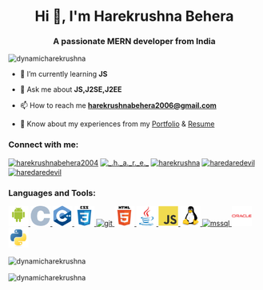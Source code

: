 <h1 align="center">Hi 👋, I'm Harekrushna Behera</h1>
<h3 align="center">A passionate MERN developer from India</h3>

<p align="left"> <img src="https://komarev.com/ghpvc/?username=dynamicharekrushna&label=Profile%20views&color=0e75b6&style=flat" alt="dynamicharekrushna" /> </p>

- 🌱 I’m currently learning **JS**

- 💬 Ask me about **JS,J2SE,J2EE**

- 📫 How to reach me **harekrushnabehera2006@gmail.com**

- 📄 Know about my experiences from my [Portfolio](https://portfolio-terminal-lilac.vercel.app/) & [Resume](https://drive.google.com/file/d/1TzgGqh8p-IttaSsa-ZXrFctAHPAv5jnE/view?usp=sharing)

<h3 align="left">Connect with me:</h3>
<p align="left">
<a href="https://linkedin.com/in/harekrushnabehera2004" target="blank"><img align="center" src="https://raw.githubusercontent.com/rahuldkjain/github-profile-readme-generator/master/src/images/icons/Social/linked-in-alt.svg" alt="harekrushnabehera2004" height="30" width="40" /></a>
<a href="https://instagram.com/_.h._a._r._e._" target="blank"><img align="center" src="https://raw.githubusercontent.com/rahuldkjain/github-profile-readme-generator/master/src/images/icons/Social/instagram.svg" alt="_.h._a._r._e._" height="30" width="40" /></a>
<a href="https://www.codechef.com/users/harekrushna" target="blank"><img align="center" src="https://cdn.jsdelivr.net/npm/simple-icons@3.1.0/icons/codechef.svg" alt="harekrushna" height="30" width="40" /></a>
<a href="https://www.hackerrank.com/haredaredevil" target="blank"><img align="center" src="https://raw.githubusercontent.com/rahuldkjain/github-profile-readme-generator/master/src/images/icons/Social/hackerrank.svg" alt="haredaredevil" height="30" width="40" /></a>
<a href="https://www.leetcode.com/haredaredevil" target="blank"><img align="center" src="https://raw.githubusercontent.com/rahuldkjain/github-profile-readme-generator/master/src/images/icons/Social/leet-code.svg" alt="haredaredevil" height="30" width="40" /></a>
</p>

<h3 align="left">Languages and Tools:</h3>
<p align="left"> <a href="https://developer.android.com" target="_blank" rel="noreferrer"> <img src="https://raw.githubusercontent.com/devicons/devicon/master/icons/android/android-original-wordmark.svg" alt="android" width="40" height="40"/> </a> <a href="https://www.cprogramming.com/" target="_blank" rel="noreferrer"> <img src="https://raw.githubusercontent.com/devicons/devicon/master/icons/c/c-original.svg" alt="c" width="40" height="40"/> </a> <a href="https://www.w3schools.com/cpp/" target="_blank" rel="noreferrer"> <img src="https://raw.githubusercontent.com/devicons/devicon/master/icons/cplusplus/cplusplus-original.svg" alt="cplusplus" width="40" height="40"/> </a> <a href="https://www.w3schools.com/css/" target="_blank" rel="noreferrer"> <img src="https://raw.githubusercontent.com/devicons/devicon/master/icons/css3/css3-original-wordmark.svg" alt="css3" width="40" height="40"/> </a> <a href="https://git-scm.com/" target="_blank" rel="noreferrer"> <img src="https://www.vectorlogo.zone/logos/git-scm/git-scm-icon.svg" alt="git" width="40" height="40"/> </a> <a href="https://www.w3.org/html/" target="_blank" rel="noreferrer"> <img src="https://raw.githubusercontent.com/devicons/devicon/master/icons/html5/html5-original-wordmark.svg" alt="html5" width="40" height="40"/> </a> <a href="https://www.java.com" target="_blank" rel="noreferrer"> <img src="https://raw.githubusercontent.com/devicons/devicon/master/icons/java/java-original.svg" alt="java" width="40" height="40"/> </a> <a href="https://developer.mozilla.org/en-US/docs/Web/JavaScript" target="_blank" rel="noreferrer"> <img src="https://raw.githubusercontent.com/devicons/devicon/master/icons/javascript/javascript-original.svg" alt="javascript" width="40" height="40"/> </a> <a href="https://www.linux.org/" target="_blank" rel="noreferrer"> <img src="https://raw.githubusercontent.com/devicons/devicon/master/icons/linux/linux-original.svg" alt="linux" width="40" height="40"/> </a> <a href="https://www.microsoft.com/en-us/sql-server" target="_blank" rel="noreferrer"> <img src="https://www.svgrepo.com/show/303229/microsoft-sql-server-logo.svg" alt="mssql" width="40" height="40"/> </a> <a href="https://www.oracle.com/" target="_blank" rel="noreferrer"> <img src="https://raw.githubusercontent.com/devicons/devicon/master/icons/oracle/oracle-original.svg" alt="oracle" width="40" height="40"/> </a> <a href="https://www.python.org" target="_blank" rel="noreferrer"> <img src="https://raw.githubusercontent.com/devicons/devicon/master/icons/python/python-original.svg" alt="python" width="40" height="40"/> </a> </p>

<p><img align="center" src="https://github-readme-stats.vercel.app/api/top-langs?username=dynamicharekrushna&show_icons=true&locale=en&layout=compact" alt="dynamicharekrushna" /></p>

<p><img align="center" src="https://github-readme-streak-stats.herokuapp.com/?user=dynamicharekrushna&" alt="dynamicharekrushna" /></p>
